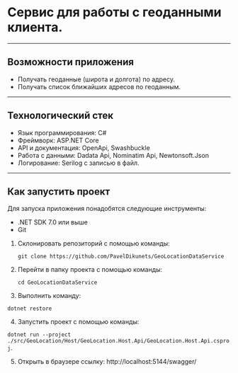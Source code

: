 # Сервис для работы с геоданными клиента.
***
## Возможности приложения
* Получать геоданные (широта и долгота) по адресу.
* Получать список ближайших адресов по геоданным.

***

## Технологический стек
* Язык программирования: C#
* Фреймворк: ASP.NET Core
* API и документация: OpenApi, Swashbuckle
* Работа с данными: Dadata Api, Nominatim Api, Newtonsoft.Json
* Логирование: Serilog с записью в файл.

***

## Как запустить проект
Для запуска приложения понадобятся следующие инструменты:

* .NET SDK 7.0 или выше
* Git

1. Склонировать репозиторий с помощью команды:

   `git clone https://github.com/PavelDikunets/GeoLocationDataService`


2. Перейти в папку проекта с помощью команды:

   `cd GeoLocationDataService`


3. Выполнить команду:

`dotnet restore`

4. Запустить проект с помощью команды:

`dotnet run --project ./src/GeoLocation/Host/GeoLocation.Host.Api/GeoLocation.Host.Api.csproj`.

5. Открыть в браузере ссылку: http://localhost:5144/swagger/